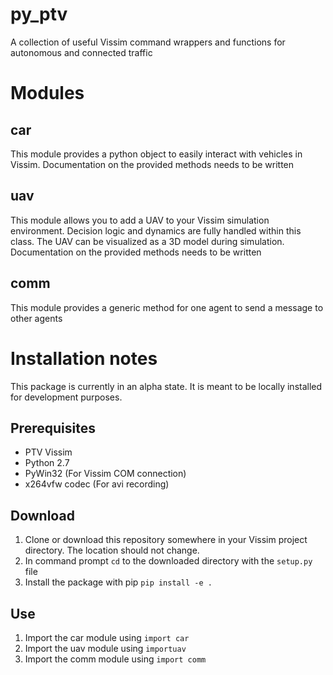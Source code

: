 # py_ptv
A collection of useful Vissim command wrappers and functions for autonomous and connected traffic

# Modules
## car
This module provides a python object to easily interact with vehicles in Vissim. 
Documentation on the provided methods needs to be written

## uav
This module allows you to add a UAV to your Vissim simulation environment. 
Decision logic and dynamics are fully handled within this class. 
The UAV can be visualized as a 3D model during simulation.  
Documentation on the provided methods needs to be written

## comm
This module provides a generic method for one agent to send a message to other agents


# Installation notes
This package is currently in an alpha state. It is meant to be locally installed for development purposes.

## Prerequisites
- PTV Vissim
- Python 2.7
- PyWin32 (For Vissim COM connection)
- x264vfw codec (For avi recording)

## Download
1) Clone or download this repository somewhere in your Vissim project directory. The location should not change.
1) In command prompt `cd` to the downloaded directory with the `setup.py` file
1) Install the package with pip `pip install -e .`

## Use
1) Import the car module using `import car`
1) Import the uav module using `importuav`
1) Import the comm module using `import comm`

